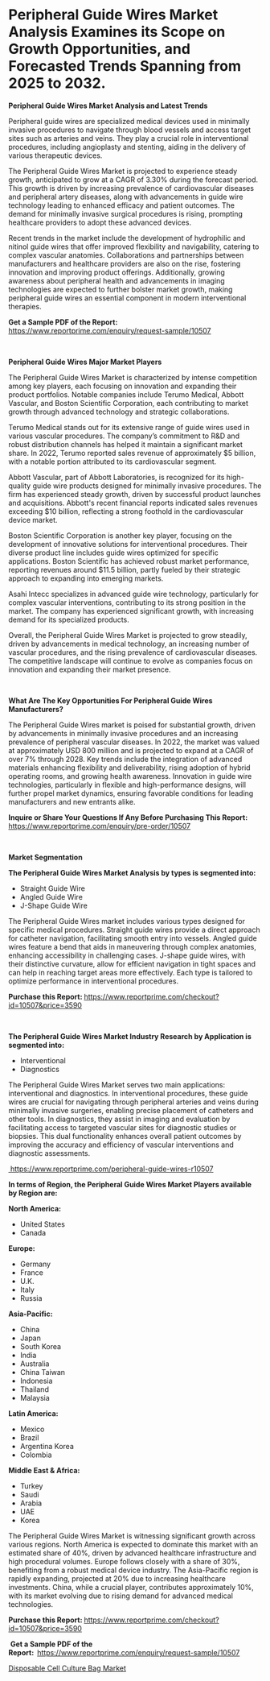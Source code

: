 <p><h1>Peripheral Guide Wires Market Analysis Examines its Scope on Growth Opportunities, and Forecasted Trends Spanning from 2025 to 2032.</h1></p><p><strong>Peripheral Guide Wires Market Analysis and Latest Trends</strong></p>
<p><p>Peripheral guide wires are specialized medical devices used in minimally invasive procedures to navigate through blood vessels and access target sites such as arteries and veins. They play a crucial role in interventional procedures, including angioplasty and stenting, aiding in the delivery of various therapeutic devices.</p><p>The Peripheral Guide Wires Market is projected to experience steady growth, anticipated to grow at a CAGR of 3.30% during the forecast period. This growth is driven by increasing prevalence of cardiovascular diseases and peripheral artery diseases, along with advancements in guide wire technology leading to enhanced efficacy and patient outcomes. The demand for minimally invasive surgical procedures is rising, prompting healthcare providers to adopt these advanced devices.</p><p>Recent trends in the market include the development of hydrophilic and nitinol guide wires that offer improved flexibility and navigability, catering to complex vascular anatomies. Collaborations and partnerships between manufacturers and healthcare providers are also on the rise, fostering innovation and improving product offerings. Additionally, growing awareness about peripheral health and advancements in imaging technologies are expected to further bolster market growth, making peripheral guide wires an essential component in modern interventional therapies.</p></p>
<p><strong>Get a Sample PDF of the Report:&nbsp;</strong> <a href="https://www.reportprime.com/enquiry/request-sample/10507?utm_campaign=3227&utm_medium=2&utm_source=Github&utm_content=ia&utm_term=20032025&utm_id=peripheral-guide-wires">https://www.reportprime.com/enquiry/request-sample/10507</a></p>
<p>&nbsp;</p>
<p><strong>Peripheral Guide Wires Major Market Players</strong></p>
<p><p>The Peripheral Guide Wires Market is characterized by intense competition among key players, each focusing on innovation and expanding their product portfolios. Notable companies include Terumo Medical, Abbott Vascular, and Boston Scientific Corporation, each contributing to market growth through advanced technology and strategic collaborations.</p><p>Terumo Medical stands out for its extensive range of guide wires used in various vascular procedures. The company’s commitment to R&D and robust distribution channels has helped it maintain a significant market share. In 2022, Terumo reported sales revenue of approximately $5 billion, with a notable portion attributed to its cardiovascular segment.</p><p>Abbott Vascular, part of Abbott Laboratories, is recognized for its high-quality guide wire products designed for minimally invasive procedures. The firm has experienced steady growth, driven by successful product launches and acquisitions. Abbott's recent financial reports indicated sales revenues exceeding $10 billion, reflecting a strong foothold in the cardiovascular device market.</p><p>Boston Scientific Corporation is another key player, focusing on the development of innovative solutions for interventional procedures. Their diverse product line includes guide wires optimized for specific applications. Boston Scientific has achieved robust market performance, reporting revenues around $11.5 billion, partly fueled by their strategic approach to expanding into emerging markets.</p><p>Asahi Intecc specializes in advanced guide wire technology, particularly for complex vascular interventions, contributing to its strong position in the market. The company has experienced significant growth, with increasing demand for its specialized products.</p><p>Overall, the Peripheral Guide Wires Market is projected to grow steadily, driven by advancements in medical technology, an increasing number of vascular procedures, and the rising prevalence of cardiovascular diseases. The competitive landscape will continue to evolve as companies focus on innovation and expanding their market presence.</p></p>
<p>&nbsp;</p>
<p><strong>What Are The Key Opportunities For Peripheral Guide Wires Manufacturers?</strong></p>
<p><p>The Peripheral Guide Wires market is poised for substantial growth, driven by advancements in minimally invasive procedures and an increasing prevalence of peripheral vascular diseases. In 2022, the market was valued at approximately USD 800 million and is projected to expand at a CAGR of over 7% through 2028. Key trends include the integration of advanced materials enhancing flexibility and deliverability, rising adoption of hybrid operating rooms, and growing health awareness. Innovation in guide wire technologies, particularly in flexible and high-performance designs, will further propel market dynamics, ensuring favorable conditions for leading manufacturers and new entrants alike.</p></p>
<p><strong>Inquire or Share Your Questions If Any Before Purchasing This Report:</strong> <a href="https://www.reportprime.com/enquiry/pre-order/10507?utm_campaign=3227&utm_medium=2&utm_source=Github&utm_content=ia&utm_term=20032025&utm_id=peripheral-guide-wires">https://www.reportprime.com/enquiry/pre-order/10507</a></p>
<p>&nbsp;</p>
<p><strong>Market Segmentation</strong></p>
<p><strong>The Peripheral Guide Wires Market Analysis by types is segmented into:</strong></p>
<p><ul><li>Straight Guide Wire</li><li>Angled Guide Wire</li><li>J-Shape Guide Wire</li></ul></p>
<p><p>The Peripheral Guide Wires market includes various types designed for specific medical procedures. Straight guide wires provide a direct approach for catheter navigation, facilitating smooth entry into vessels. Angled guide wires feature a bend that aids in maneuvering through complex anatomies, enhancing accessibility in challenging cases. J-shape guide wires, with their distinctive curvature, allow for efficient navigation in tight spaces and can help in reaching target areas more effectively. Each type is tailored to optimize performance in interventional procedures.</p></p>
<p><strong>Purchase this Report:&nbsp;</strong><a href="https://www.reportprime.com/checkout?id=10507&price=3590&utm_campaign=3227&utm_medium=2&utm_source=Github&utm_content=ia&utm_term=20032025&utm_id=peripheral-guide-wires">https://www.reportprime.com/checkout?id=10507&price=3590</a></p>
<p>&nbsp;</p>
<p><strong>The Peripheral Guide Wires Market Industry Research by Application is segmented into:</strong></p>
<p><ul><li>Interventional</li><li>Diagnostics</li></ul></p>
<p><p>The Peripheral Guide Wires Market serves two main applications: interventional and diagnostics. In interventional procedures, these guide wires are crucial for navigating through peripheral arteries and veins during minimally invasive surgeries, enabling precise placement of catheters and other tools. In diagnostics, they assist in imaging and evaluation by facilitating access to targeted vascular sites for diagnostic studies or biopsies. This dual functionality enhances overall patient outcomes by improving the accuracy and efficiency of vascular interventions and diagnostic assessments.</p></p>
<p><a href="https://www.reportprime.com/peripheral-guide-wires-r10507?utm_campaign=3227&utm_medium=2&utm_source=Github&utm_content=ia&utm_term=20032025&utm_id=peripheral-guide-wires">&nbsp;https://www.reportprime.com/peripheral-guide-wires-r10507</a></p>
<p><strong>In terms of Region, the Peripheral Guide Wires Market Players available by Region are:</strong></p>
<p>
    <p> <strong> North America: </strong>
        <ul>
            <li>United States</li>
            <li>Canada</li>
        </ul>
        </p> 
    <p> <strong> Europe: </strong>
        <ul>
            <li>Germany</li>
            <li>France</li>
            <li>U.K.</li>
            <li>Italy</li>
            <li>Russia</li>
        </ul>
        </p> 
    <p> <strong> Asia-Pacific: </strong>
        <ul>
            <li>China</li>
            <li>Japan</li>
            <li>South Korea</li>
            <li>India</li>
            <li>Australia</li>
            <li>China Taiwan</li>
            <li>Indonesia</li>
            <li>Thailand</li>
            <li>Malaysia</li>
        </ul>
        </p> 
    <p> <strong> Latin America: </strong>
        <ul>
            <li>Mexico</li>
            <li>Brazil</li>
            <li>Argentina Korea</li>
            <li>Colombia</li>
        </ul>
        </p> 
    <p> <strong> Middle East & Africa: </strong>
        <ul>
            <li>Turkey</li>
            <li>Saudi</li>
            <li>Arabia</li>
            <li>UAE</li>
            <li>Korea</li>
        </ul>
    </p>
    </p>
<p><p>The Peripheral Guide Wires Market is witnessing significant growth across various regions. North America is expected to dominate this market with an estimated share of 40%, driven by advanced healthcare infrastructure and high procedural volumes. Europe follows closely with a share of 30%, benefiting from a robust medical device industry. The Asia-Pacific region is rapidly expanding, projected at 20% due to increasing healthcare investments. China, while a crucial player, contributes approximately 10%, with its market evolving due to rising demand for advanced medical technologies.</p></p>
<p><strong>Purchase this Report: </strong><a href="https://www.reportprime.com/checkout?id=10507&price=3590&utm_campaign=3227&utm_medium=2&utm_source=Github&utm_content=ia&utm_term=20032025&utm_id=peripheral-guide-wires">https://www.reportprime.com/checkout?id=10507&price=3590</a></p>
<p>&nbsp;<strong>Get a Sample PDF of the Report:&nbsp;&nbsp;</strong><a href="https://www.reportprime.com/enquiry/request-sample/10507?utm_campaign=3227&utm_medium=2&utm_source=Github&utm_content=ia&utm_term=20032025&utm_id=peripheral-guide-wires">https://www.reportprime.com/enquiry/request-sample/10507</a></p>
<p><strong></strong></p>
<p><p><a href="https://github.com/jolinolooman/Market-Research-Report-List-1/blob/main/disposable-cell-culture-bag-market.md?utm_campaign=3227&utm_medium=2&utm_source=Github&utm_content=ia&utm_term=20032025&utm_id=peripheral-guide-wires">Disposable Cell Culture Bag Market</a></p></p>